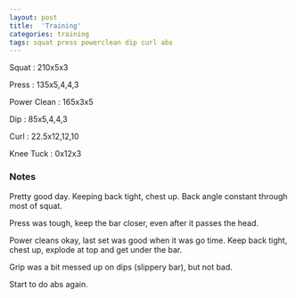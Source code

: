 ```yaml
---
layout: post
title:  'Training'
categories: training
tags: squat press powerclean dip curl abs
---
```


Squat       :   210x5x3

Press       :   135x5,4,4,3

Power Clean :   165x3x5

Dip         :   85x5,4,4,3

Curl        :   22.5x12,12,10

Knee Tuck   :   0x12x3

### Notes

Pretty good day. Keeping back tight, chest up. Back angle constant through most of squat.

Press was tough, keep the bar closer, even after it passes the head.

Power cleans okay, last set was good when it was go time. Keep back tight, chest up,
explode at top and get under the bar.

Grip was a bit messed up on dips (slippery bar), but not bad.

Start to do abs again.
